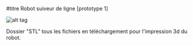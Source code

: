 #titre Robot suiveur de ligne [prototype 1]

![alt tag](https://framagit.org/RobotsLibres/images/raw/master/001.png)

Dossier "STL" tous les fichiers en téléchargement pour l'impression 3d du robot.